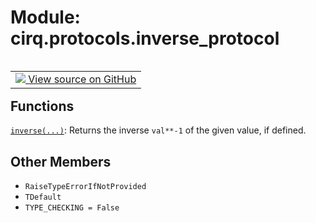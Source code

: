 <div itemscope itemtype="http://developers.google.com/ReferenceObject">
<meta itemprop="name" content="cirq.protocols.inverse_protocol" />
<meta itemprop="path" content="Stable" />
<meta itemprop="property" content="RaiseTypeErrorIfNotProvided"/>
<meta itemprop="property" content="TDefault"/>
<meta itemprop="property" content="TYPE_CHECKING"/>
</div>

# Module: cirq.protocols.inverse_protocol

<!-- Insert buttons and diff -->

<table class="tfo-notebook-buttons tfo-api" align="left">

<td>
  <a target="_blank" href="https://github.com/quantumlib/cirq/tree/master/cirq/protocols/inverse_protocol.py">
    <img src="https://www.tensorflow.org/images/GitHub-Mark-32px.png" />
    View source on GitHub
  </a>
</td>
</table>







## Functions

[`inverse(...)`](../../cirq/protocols/inverse.md): Returns the inverse `val**-1` of the given value, if defined.

## Other Members

* `RaiseTypeErrorIfNotProvided` <a id="RaiseTypeErrorIfNotProvided"></a>
* `TDefault` <a id="TDefault"></a>
* `TYPE_CHECKING = False` <a id="TYPE_CHECKING"></a>
